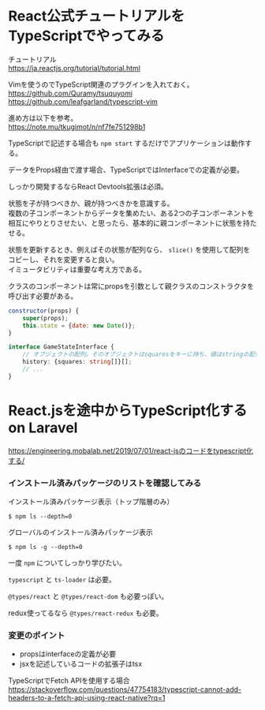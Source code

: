 # React公式チュートリアルをTypeScriptでやってみる

チュートリアル  
https://ja.reactjs.org/tutorial/tutorial.html

Vimを使うのでTypeScript関連のプラグインを入れておく。  
https://github.com/Quramy/tsuquyomi  
https://github.com/leafgarland/typescript-vim  

進め方は以下を参考。  
https://note.mu/tkugimot/n/nf7fe751298b1  

TypeScriptで記述する場合も `npm start` するだけでアプリケーションは動作する。

データをProps経由で渡す場合、TypeScriptではInterfaceでの定義が必要。

しっかり開発するならReact Devtools拡張は必須。

状態を子が持つべきか、親が持つべきかを意識する。  
複数の子コンポーネントからデータを集めたい、ある2つの子コンポーネントを相互にやりとりさせたい、と思ったら、基本的に親コンポーネントに状態を持たせる。  

状態を更新するとき、例えばその状態が配列なら、 `slice()` を使用して配列をコピーし、それを変更すると良い。  
イミュータビリティは重要な考え方である。

クラスのコンポーネントは常にpropsを引数として親クラスのコンストラクタを呼び出す必要がある。

```js
constructor(props) {
    super(props);
    this.state = {date: new Date()};
}
```

```ts
interface GameStateInterface {
    // オブジェクトの配列。そのオブジェクトはsquaresをキーに持ち、値はstringの配列。
    history: {squares: string[]}[];
    // ...
}
```

# React.jsを途中からTypeScript化する on Laravel

https://engineering.mobalab.net/2019/07/01/react-jsのコードをtypescript化する/

### インストール済みパッケージのリストを確認してみる

インストール済みパッケージ表示（トップ階層のみ）

```
$ npm ls --depth=0
```

グローバルのインストール済みパッケージ表示

```
$ npm ls -g --depth=0
```

一度 `npm` についてしっかり学びたい。

`typescript` と `ts-loader` は必要。

`@types/react` と `@types/react-dom` も必要っぽい。

redux使ってるなら `@types/react-redux` も必要。

### 変更のポイント

- propsはinterfaceの定義が必要
- jsxを記述しているコードの拡張子はtsx

TypeScriptでFetch APIを使用する場合  
https://stackoverflow.com/questions/47754183/typescript-cannot-add-headers-to-a-fetch-api-using-react-native?rq=1